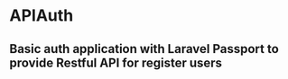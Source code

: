 # APIAuth
## Basic auth application with Laravel Passport to provide Restful API for register users
